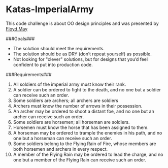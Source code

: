 Katas-ImperialArmy
==================

This code challenge is about OO design principles and was presented by [Floyd May](https://plus.google.com/+FloydMay)

###Goals###
- The solution should meet the requirements.
- The solution should be as DRY (don’t repeat yourself) as possible.
- Not looking for "clever" solutions, but for designs that you’d feel confident to put into production code.

###Requirements###
1. All soldiers of the imperial army must know their rank.
2. A soldier can be ordered to fight to the death, and no one but a soldier can receive such an order.
3. Some soldiers are archers; all archers are soldiers
4. Archers must know the number of arrows in their possession.
5. An archer may be ordered to shoot a distant foe, and no one but an archer can receive such an order.
6. Some soldiers are horsemen; all horseman are soldiers.
7. Horsemen must know the horse that has been assigned to them.
8. A horseman may be ordered to trample the enemies in his path, and no one but a horseman can receive such an order.
9. Some soldiers belong to the Flying Rain of Fire, whose members are both horsemen and archers in every respect.
10. A member of the Flying Rain may be ordered to lead the charge, and no one but a member of the Flying Rain can receive such an order.

